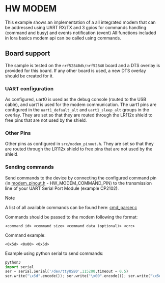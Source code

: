 # HW MODEM

This example shows an implementation of a all integrated modem that can be addressed using UART RX/TX and 3 gpios for commands handling (command and busy) and events notification (event)
All functions included in lora basics modem api can be called using commands.

## Board support

The sample is tested on the `nrf52840dk/nrf52840` board and a DTS overlay is provided for this board.
If any other board is used, a new DTS overlay should be created for it.

### UART configuration

As configured, uart0 is used as the debug console (routed to the USB cable), and uart1 is used for the modem communication.
The uart1 pins are configured in the `uart1_default_alt` and `uart1_sleep_alt` groups in the overlay.
They are set so that they are routed through the LR112x shield to free pins that are not used by the shield.

### Other Pins

Other pins as configured in `src/modem_pinout.h`. They are set so that they are routed through the LR112x shield to free pins that are not used by the shield.

### Sending commands

Send commands to the device by connecting the configured command pin (in [modem_pinout.h](src/modem_pinout.h) - HW_MODEM_COMMAND_PIN) to the transmission line of your UART Serial Port Module (example CP2102).

>[!NOTE]
>A list of all available commands can be found here: [cmd_parser.c](src/hw_modem/cmd_parser.c)

Commands should be passed to the modem following the format:

```shell
<command id> <command size> <command data (optional)> <crc>
```

Command example:

```text
<0x5d> <0x00> <0x5d>
```

Example using python serial to send commands:

```python
python3
import serial
ser = serial.Serial('/dev/ttyUSB0',115200,timeout = 0.5)
ser.write("\x5d".encode()); ser.write("\x00".encode()); ser.write("\x5d".encode())
```
